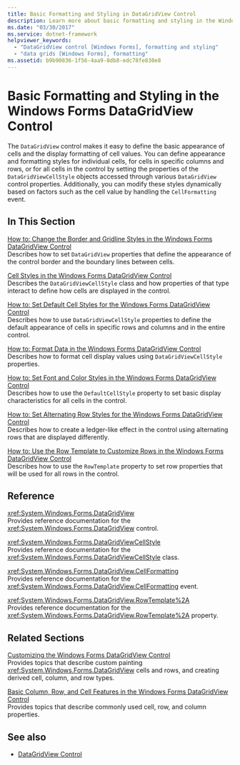 ```yaml
---
title: Basic Formatting and Styling in DataGridView Control
description: Learn more about basic formatting and styling in the Windows Forms DataGridView Control, which defines the basic appearance of cells.
ms.date: "03/30/2017"
ms.service: dotnet-framework
helpviewer_keywords: 
  - "DataGridView control [Windows Forms], formatting and styling"
  - "data grids [Windows Forms], formatting"
ms.assetid: b9b90836-1f56-4aa9-8db8-edc78fe830e8
---
```

# Basic Formatting and Styling in the Windows Forms DataGridView Control

The `DataGridView` control makes it easy to define the basic appearance of cells and the display formatting of cell values. You can define appearance and formatting styles for individual cells, for cells in specific columns and rows, or for all cells in the control by setting the properties of the `DataGridViewCellStyle` objects accessed through various `DataGridView` control properties. Additionally, you can modify these styles dynamically based on factors such as the cell value by handling the `CellFormatting` event.  
  
## In This Section  

[How to: Change the Border and Gridline Styles in the Windows Forms DataGridView Control](change-the-border-and-gridline-styles-in-the-datagrid.md)\
Describes how to set `DataGridView` properties that define the appearance of the control border and the boundary lines between cells.  
  
[Cell Styles in the Windows Forms DataGridView Control](cell-styles-in-the-windows-forms-datagridview-control.md)\
Describes the `DataGridViewCellStyle` class and how properties of that type interact to define how cells are displayed in the control.  
  
[How to: Set Default Cell Styles for the Windows Forms DataGridView Control](how-to-set-default-cell-styles-for-the-windows-forms-datagridview-control.md)\
Describes how to use `DataGridViewCellStyle` properties to define the default appearance of cells in specific rows and columns and in the entire control.  
  
[How to: Format Data in the Windows Forms DataGridView Control](how-to-format-data-in-the-windows-forms-datagridview-control.md)\
Describes how to format cell display values using `DataGridViewCellStyle` properties.  
  
[How to: Set Font and Color Styles in the Windows Forms DataGridView Control](how-to-set-font-and-color-styles-in-the-windows-forms-datagridview-control.md)\
Describes how to use the `DefaultCellStyle` property to set basic display characteristics for all cells in the control.  
  
[How to: Set Alternating Row Styles for the Windows Forms DataGridView Control](how-to-set-alternating-row-styles-for-the-windows-forms-datagridview-control.md)\
Describes how to create a ledger-like effect in the control using alternating rows that are displayed differently.  
  
[How to: Use the Row Template to Customize Rows in the Windows Forms DataGridView Control](use-the-row-template-to-customize-rows-in-the-datagrid.md)\
Describes how to use the `RowTemplate` property to set row properties that will be used for all rows in the control.  
  
## Reference  

<xref:System.Windows.Forms.DataGridView>  
Provides reference documentation for the <xref:System.Windows.Forms.DataGridView> control.  
  
<xref:System.Windows.Forms.DataGridViewCellStyle>  
Provides reference documentation for the <xref:System.Windows.Forms.DataGridViewCellStyle> class.  
  
<xref:System.Windows.Forms.DataGridView.CellFormatting>  
Provides reference documentation for the <xref:System.Windows.Forms.DataGridView.CellFormatting> event.  
  
<xref:System.Windows.Forms.DataGridView.RowTemplate%2A>  
Provides reference documentation for the <xref:System.Windows.Forms.DataGridView.RowTemplate%2A> property.  
  
## Related Sections  

[Customizing the Windows Forms DataGridView Control](customizing-the-windows-forms-datagridview-control.md)\
Provides topics that describe custom painting <xref:System.Windows.Forms.DataGridView> cells and rows, and creating derived cell, column, and row types.  
  
[Basic Column, Row, and Cell Features in the Windows Forms DataGridView Control](basic-column-row-and-cell-features-wf-datagridview-control.md)\
Provides topics that describe commonly used cell, row, and column properties.  
  
## See also

- [DataGridView Control](datagridview-control-windows-forms.md)
